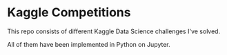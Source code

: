 # Kaggle Competitions

This repo consists of different Kaggle Data Science challenges I've solved. 

All of them have been implemented in Python on Jupyter.
